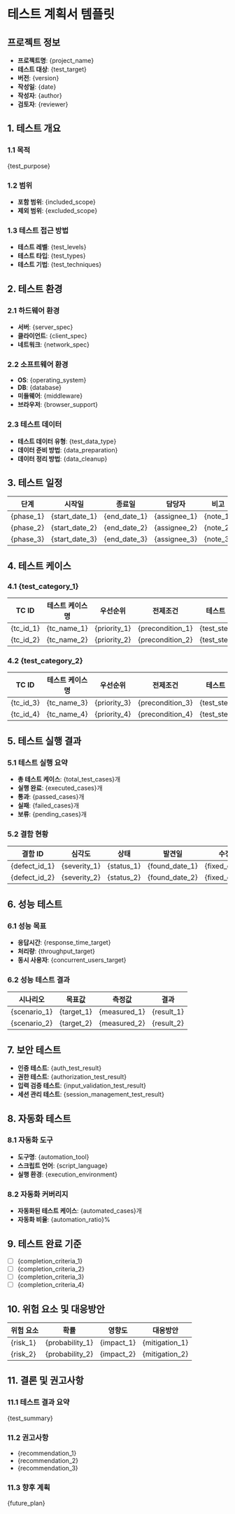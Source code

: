 # 테스트 계획서 템플릿

## 프로젝트 정보
- **프로젝트명**: {project_name}
- **테스트 대상**: {test_target}
- **버전**: {version}
- **작성일**: {date}
- **작성자**: {author}
- **검토자**: {reviewer}

## 1. 테스트 개요
### 1.1 목적
{test_purpose}

### 1.2 범위
- **포함 범위**: {included_scope}
- **제외 범위**: {excluded_scope}

### 1.3 테스트 접근 방법
- **테스트 레벨**: {test_levels}
- **테스트 타입**: {test_types}
- **테스트 기법**: {test_techniques}

## 2. 테스트 환경
### 2.1 하드웨어 환경
- **서버**: {server_spec}
- **클라이언트**: {client_spec}
- **네트워크**: {network_spec}

### 2.2 소프트웨어 환경
- **OS**: {operating_system}
- **DB**: {database}
- **미들웨어**: {middleware}
- **브라우저**: {browser_support}

### 2.3 테스트 데이터
- **테스트 데이터 유형**: {test_data_type}
- **데이터 준비 방법**: {data_preparation}
- **데이터 정리 방법**: {data_cleanup}

## 3. 테스트 일정
| 단계 | 시작일 | 종료일 | 담당자 | 비고 |
|------|--------|--------|--------|------|
| {phase_1} | {start_date_1} | {end_date_1} | {assignee_1} | {note_1} |
| {phase_2} | {start_date_2} | {end_date_2} | {assignee_2} | {note_2} |
| {phase_3} | {start_date_3} | {end_date_3} | {assignee_3} | {note_3} |

## 4. 테스트 케이스

### 4.1 {test_category_1}
| TC ID | 테스트 케이스명 | 우선순위 | 전제조건 | 테스트 단계 | 예상결과 |
|-------|----------------|----------|----------|-------------|----------|
| {tc_id_1} | {tc_name_1} | {priority_1} | {precondition_1} | {test_steps_1} | {expected_result_1} |
| {tc_id_2} | {tc_name_2} | {priority_2} | {precondition_2} | {test_steps_2} | {expected_result_2} |

### 4.2 {test_category_2}
| TC ID | 테스트 케이스명 | 우선순위 | 전제조건 | 테스트 단계 | 예상결과 |
|-------|----------------|----------|----------|-------------|----------|
| {tc_id_3} | {tc_name_3} | {priority_3} | {precondition_3} | {test_steps_3} | {expected_result_3} |
| {tc_id_4} | {tc_name_4} | {priority_4} | {precondition_4} | {test_steps_4} | {expected_result_4} |

## 5. 테스트 실행 결과

### 5.1 테스트 실행 요약
- **총 테스트 케이스**: {total_test_cases}개
- **실행 완료**: {executed_cases}개
- **통과**: {passed_cases}개
- **실패**: {failed_cases}개
- **보류**: {pending_cases}개

### 5.2 결함 현황
| 결함 ID | 심각도 | 상태 | 발견일 | 수정일 | 설명 |
|---------|--------|------|--------|--------|------|
| {defect_id_1} | {severity_1} | {status_1} | {found_date_1} | {fixed_date_1} | {defect_description_1} |
| {defect_id_2} | {severity_2} | {status_2} | {found_date_2} | {fixed_date_2} | {defect_description_2} |

## 6. 성능 테스트

### 6.1 성능 목표
- **응답시간**: {response_time_target}
- **처리량**: {throughput_target}
- **동시 사용자**: {concurrent_users_target}

### 6.2 성능 테스트 결과
| 시나리오 | 목표값 | 측정값 | 결과 |
|----------|--------|--------|------|
| {scenario_1} | {target_1} | {measured_1} | {result_1} |
| {scenario_2} | {target_2} | {measured_2} | {result_2} |

## 7. 보안 테스트
- **인증 테스트**: {auth_test_result}
- **권한 테스트**: {authorization_test_result}
- **입력 검증 테스트**: {input_validation_test_result}
- **세션 관리 테스트**: {session_management_test_result}

## 8. 자동화 테스트
### 8.1 자동화 도구
- **도구명**: {automation_tool}
- **스크립트 언어**: {script_language}
- **실행 환경**: {execution_environment}

### 8.2 자동화 커버리지
- **자동화된 테스트 케이스**: {automated_cases}개
- **자동화 비율**: {automation_ratio}%

## 9. 테스트 완료 기준
- [ ] {completion_criteria_1}
- [ ] {completion_criteria_2}
- [ ] {completion_criteria_3}
- [ ] {completion_criteria_4}

## 10. 위험 요소 및 대응방안
| 위험 요소 | 확률 | 영향도 | 대응방안 |
|-----------|------|--------|----------|
| {risk_1} | {probability_1} | {impact_1} | {mitigation_1} |
| {risk_2} | {probability_2} | {impact_2} | {mitigation_2} |

## 11. 결론 및 권고사항
### 11.1 테스트 결과 요약
{test_summary}

### 11.2 권고사항
- {recommendation_1}
- {recommendation_2}
- {recommendation_3}

### 11.3 향후 계획
{future_plan}
